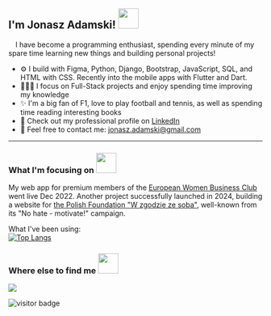 <h2>I'm Jonasz Adamski! <img src="https://user-images.githubusercontent.com/97128701/171836461-a8b868ab-d6b1-4191-89e6-7bf92ad6ba32.png" width="40" height="40"></h2> 

<p><img src="https://user-images.githubusercontent.com/97128701/171844069-bdccd49a-cc5d-4cbb-9cf2-d5839ace9333.png" width="10" height="10">      I have become a programming enthusiast, spending every minute of my spare time learning new things and building personal projects!</p>

<ul>
  <li>⚙️ I build with Figma, Python, Django, Bootstrap, JavaScript, SQL, and HTML with CSS. Recently into the mobile apps with Flutter and Dart.</li>
  <li>👨🏼‍💻 I focus on Full-Stack projects and enjoy spending time improving my knowledge</li>
  <li>✨ I'm a big fan of F1, love to play football and tennis, as well as spending time reading interesting books</li>
  <li>👔 Check out my professional profile on <a href="https://www.linkedin.com/in/jonaszadamski/">LinkedIn</a>
  <li>📨 Feel free to contact me: <a href="mailto:jonasz.adamski@gmail.com">jonasz.adamski@gmail.com</a></li>
</ul>

<hr>

<h3>What I'm focusing on <img src="https://user-images.githubusercontent.com/97128701/171838845-15a0405f-4657-4b06-b2e6-b2f80eeabd8c.png" width="40" height="40"></h3>

My web app for premium members of the <a href="https://www.ekkbvip.pl/">European Women Business Club</a> went live Dec 2022.
Another project successfully launched in 2024, building a website for <a href="https://www.fundacjawzgodziezesoba.pl/">the Polish Foundation "W zgodzie ze soba"</a>, well-known from its "No hate - motivate!" campaign.

What I've been using:<br>
[![Top Langs](https://github-readme-stats.vercel.app/api/top-langs/?username=YonashA&layout=compact&theme=github_dark&langs_count=8)](https://github.com/YonashA/github-readme-stats)

<h3>Where else to find me <img src="https://user-images.githubusercontent.com/97128701/171838435-8c8f1c3c-4297-47cc-be1a-cf2c4cc6f152.png" width="40" height="40"></h3>

<a href="https://www.linkedin.com/in/jonaszadamski/" target=”_blank”><img src="https://img.shields.io/badge/LinkedIn-0077B5?style=for-the-badge&logo=linkedin&logoColor=white"><a/>   

![visitor badge](https://visitor-badge.glitch.me/badge?page_id=YonashA.visitor-badge&left_text=My%20Page%20Visitors)
